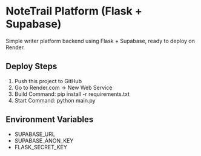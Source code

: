 # NoteTrail Platform (Flask + Supabase)

Simple writer platform backend using Flask + Supabase, ready to deploy on Render.

## Deploy Steps

1. Push this project to GitHub
2. Go to Render.com → New Web Service
3. Build Command: pip install -r requirements.txt
4. Start Command: python main.py

## Environment Variables

- SUPABASE_URL
- SUPABASE_ANON_KEY
- FLASK_SECRET_KEY